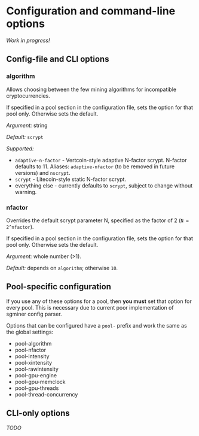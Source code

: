 # Configuration and command-line options

*Work in progress!*


## Config-file and CLI options

### algorithm

Allows choosing between the few mining algorithms for incompatible
cryptocurrencies.

If specified in a pool section in the configuration file, sets the
option for that pool only. Otherwise sets the default.

*Argument:* string

*Default:* `scrypt`

*Supported:*

* `adaptive-n-factor` - Vertcoin-style adaptive N-factor scrypt.
  N-factor defaults to 11. Aliases: `adaptive-nfactor` (to be removed
  in future versions) and `nscrypt`.
* `scrypt` - Litecoin-style static N-factor scrypt.
* everything else - currently defaults to `scrypt`, subject to change
  without warning.

### nfactor

Overrides the default scrypt parameter N, specified as the factor of 2
(`N = 2^nfactor`).

If specified in a pool section in the configuration file, sets the
option for that pool only. Otherwise sets the default.

*Argument:* whole number (>1).

*Default:* depends on `algorithm`; otherwise `10`.

## Pool-specific configuration

If you use any of these options for a pool, then **you must** set that option
for every pool. This is necessary due to current poor implementation of
sgminer config parser.

Options that can be configured have a `pool-` prefix and work the same as the
global settings:

* pool-algorithm
* pool-nfactor
* pool-intensity
* pool-xintensity
* pool-rawintensity
* pool-gpu-engine
* pool-gpu-memclock
* pool-gpu-threads
* pool-thread-concurrency

## CLI-only options

*TODO*
